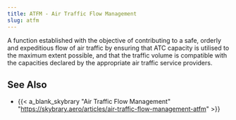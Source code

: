 ```yaml
---
title: ATFM - Air Traffic Flow Management
slug: atfm
---
```


A function established with the objective of contributing to a safe,
orderly and expeditious flow of air traffic by ensuring that ATC capacity
is utilised to the maximum extent possible, and that the traffic volume
is compatible with the capacities declared by the appropriate air traffic
service providers.

## See Also

* {{< a_blank_skybrary "Air Traffic Flow Management" "https://skybrary.aero/articles/air-traffic-flow-management-atfm" >}}
